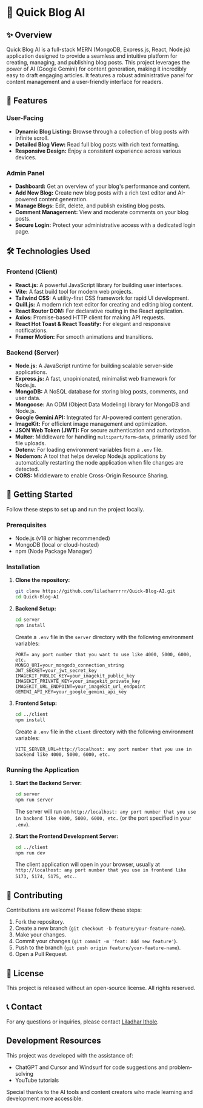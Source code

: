 # 🚀 Quick Blog AI

## ✨ Overview

Quick Blog AI is a full-stack MERN (MongoDB, Express.js, React, Node.js) application designed to provide a seamless and intuitive platform for creating, managing, and publishing blog posts. This project leverages the power of AI (Google Gemini) for content generation, making it incredibly easy to draft engaging articles. It features a robust administrative panel for content management and a user-friendly interface for readers.

## 🌟 Features

### User-Facing

- **Dynamic Blog Listing:** Browse through a collection of blog posts with infinite scroll.
- **Detailed Blog View:** Read full blog posts with rich text formatting.
- **Responsive Design:** Enjoy a consistent experience across various devices.

### Admin Panel

- **Dashboard:** Get an overview of your blog's performance and content.
- **Add New Blog:** Create new blog posts with a rich text editor and AI-powered content generation.
- **Manage Blogs:** Edit, delete, and publish existing blog posts.
- **Comment Management:** View and moderate comments on your blog posts.
- **Secure Login:** Protect your administrative access with a dedicated login page.

## 🛠️ Technologies Used

### Frontend (Client)

- **React.js:** A powerful JavaScript library for building user interfaces.
- **Vite:** A fast build tool for modern web projects.
- **Tailwind CSS:** A utility-first CSS framework for rapid UI development.
- **Quill.js:** A modern rich text editor for creating and editing blog content.
- **React Router DOM:** For declarative routing in the React application.
- **Axios:** Promise-based HTTP client for making API requests.
- **React Hot Toast & React Toastify:** For elegant and responsive notifications.
- **Framer Motion:** For smooth animations and transitions.

### Backend (Server)

- **Node.js:** A JavaScript runtime for building scalable server-side applications.
- **Express.js:** A fast, unopinionated, minimalist web framework for Node.js.
- **MongoDB:** A NoSQL database for storing blog posts, comments, and user data.
- **Mongoose:** An ODM (Object Data Modeling) library for MongoDB and Node.js.
- **Google Gemini API:** Integrated for AI-powered content generation.
- **ImageKit:** For efficient image management and optimization.
- **JSON Web Token (JWT):** For secure authentication and authorization.
- **Multer:** Middleware for handling `multipart/form-data`, primarily used for file uploads.
- **Dotenv:** For loading environment variables from a `.env` file.
- **Nodemon:** A tool that helps develop Node.js applications by automatically restarting the node application when file changes are detected.
- **CORS:** Middleware to enable Cross-Origin Resource Sharing.

## 🚀 Getting Started

Follow these steps to set up and run the project locally.

### Prerequisites

- Node.js (v18 or higher recommended)
- MongoDB (local or cloud-hosted)
- npm (Node Package Manager)

### Installation

1.  **Clone the repository:**

    ```bash
    git clone https://github.com/liladharrrrr/Quick-Blog-AI.git
    cd Quick-Blog-AI
    ```

2.  **Backend Setup:**

    ```bash
    cd server
    npm install
    ```

    Create a `.env` file in the `server` directory with the following environment variables:

    ```
    PORT= any port number that you want to use like 4000, 5000, 6000, etc.
    MONGO_URI=your_mongodb_connection_string
    JWT_SECRET=your_jwt_secret_key
    IMAGEKIT_PUBLIC_KEY=your_imagekit_public_key
    IMAGEKIT_PRIVATE_KEY=your_imagekit_private_key
    IMAGEKIT_URL_ENDPOINT=your_imagekit_url_endpoint
    GEMINI_API_KEY=your_google_gemini_api_key
    ```

3.  **Frontend Setup:**
    ```bash
    cd ../client
    npm install
    ```
    Create a `.env` file in the `client` directory with the following environment variables:
    ```
    VITE_SERVER_URL=http://localhost: any port number that you use in backend like 4000, 5000, 6000, etc.
    ```

### Running the Application

1.  **Start the Backend Server:**

    ```bash
    cd server
    npm run server
    ```

    The server will run on `http://localhost: any port number that you use in backend like 4000, 5000, 6000, etc.` (or the port specified in your `.env`).

2.  **Start the Frontend Development Server:**
    ```bash
    cd ../client
    npm run dev
    ```
    The client application will open in your browser, usually at `http://localhost: any port number that you use in frontend like 5173, 5174, 5175, etc.`.

## 🤝 Contributing

Contributions are welcome! Please follow these steps:

1.  Fork the repository.
2.  Create a new branch (`git checkout -b feature/your-feature-name`).
3.  Make your changes.
4.  Commit your changes (`git commit -m 'feat: Add new feature'`).
5.  Push to the branch (`git push origin feature/your-feature-name`).
6.  Open a Pull Request.

## 📄 License

This project is released without an open-source license. All rights reserved.

## 📞 Contact

For any questions or inquiries, please contact [Liladhar Ithole](mailto:liladharrrrr@gmail.com).

## Development Resources

This project was developed with the assistance of:

- ChatGPT and Cursor and Windsurf for code suggestions and problem-solving
- YouTube tutorials

Special thanks to the AI tools and content creators who made learning and development more accessible.
